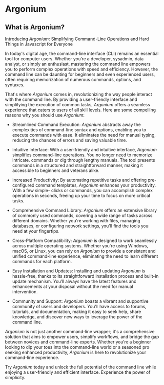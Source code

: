 # Argonium

## What is Argonium?

Introducing _Argonium_: Simplifying Command-Line Operations and Hard Things in Javascript for Everyone

In today's digital age, the command-line interface (CLI) remains an essential tool for computer users. Whether you're a developer, sysadmin, data analyst, or simply an enthusiast, mastering the command line empowers you to perform complex operations with speed and efficiency. However, the command line can be daunting for beginners and even experienced users, often requiring memorization of numerous commands, options, and syntaxes.

That's where _Argonium_ comes in, revolutionizing the way people interact with the command line. By providing a user-friendly interface and simplifying the execution of common tasks, _Argonium_ offers a seamless experience that caters to users of all skill levels. Here are some compelling reasons why you should use _Argonium_:

-   Streamlined Command Execution: _Argonium_ abstracts away the complexities of command-line syntax and options, enabling you to execute commands with ease. It eliminates the need for manual typing, reducing the chances of errors and saving valuable time.

-   Intuitive Interface: With a user-friendly and intuitive interface, _Argonium_ simplifies command-line operations. You no longer need to memorize intricate. commands or dig through lengthy manuals. The tool presents commands in a structured and straightforward manner, making it accessible to beginners and veterans alike.

-   Increased Productivity: By automating repetitive tasks and offering pre-configured command templates, _Argonium_ enhances your productivity. With a few simple- clicks or commands, you can accomplish complex operations in seconds, freeing up your time to focus on more critical tasks.

-   Comprehensive Command Library: _Argonium_ offers an extensive library of commonly used commands, covering a wide range of tasks across different domains. Whether you're working with files, managing databases, or configuring network settings, you'll find the tools you need at your fingertips.

-   Cross-Platform Compatibility: _Argonium_ is designed to work seamlessly across multiple operating systems. Whether you're using Windows, macOS, or Linux, you can rely on _Argonium_ to provide a consistent and unified command-line experience, eliminating the need to learn different commands for each platform.

-   Easy Installation and Updates: Installing and updating _Argonium_ is hassle-free, thanks to its straightforward installation process and built-in update mechanism. You'll always have the latest features and enhancements at your disposal without the need for manual intervention.

-   Community and Support: _Argonium_ boasts a vibrant and supportive community of users and developers. You'll have access to forums, tutorials, and documentation, making it easy to seek help, share knowledge, and discover new ways to leverage the power of the command line.

_Argonium_ is not just another command-line wrapper; it's a comprehensive solution that aims to empower users, simplify workflows, and bridge the gap between novices and command-line experts. Whether you're a beginner looking to dip your toes into the command-line world or a seasoned pro seeking enhanced productivity, _Argonium_ is here to revolutionize your command-line experience.

Try _Argonium_ today and unlock the full potential of the command line while enjoying a user-friendly and efficient interface. Experience the power of simplicity.
